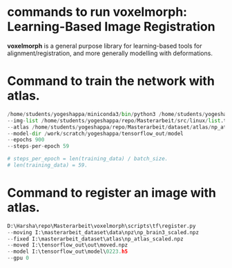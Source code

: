 # commands to run voxelmorph: Learning-Based Image Registration  

**voxelmorph** is a general purpose library for learning-based tools for alignment/registration, and more generally modelling with deformations.

# Command to train the network with atlas.
```py
/home/students/yogeshappa/miniconda3/bin/python3 /home/students/yogeshappa/repo/Masterarbeit/voxelmorph/scripts/tf/train.py
--img-list /home/students/yogeshappa/repo/Masterarbeit/src/linux/list.txt
--atlas /home/students/yogeshappa/repo/Masterarbeit/dataset/atlas/np_atlas_scaled.npz
--model-dir /work/scratch/yogeshappa/tensorflow_out/model
--epochs 900
--steps-per-epoch 59

# steps_per_epoch = len(training_data) / batch_size.
# len(training_data) = 59.
```

# Command to register an image with atlas.
```py
D:\Harsha\repo\Masterarbeit\voxelmorph\scripts\tf\register.py
--moving I:\masterarbeit_dataset\data\npz\np_brain3_scaled.npz
--fixed I:\masterarbeit_dataset\atlas\np_atlas_scaled.npz
--moved I:\tensorflow_out\out\moved.npz
--model I:\tensorflow_out\model\0223.h5
--gpu 0
```
